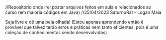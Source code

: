 //Repositório onde irei postar arquivos feitos em aula e relacionados ao curso (em maioria códigos em Java)
//25/04/2023 SaturnoRat - Logan Maia

Seja livre e dê uma bela olhada! 
(Estou apenas aprendendo então é provável que talvez terão erros e práticas nem tanto eficientes, pois é uma coleção de conhecimentos sendo desenvolvidos)

